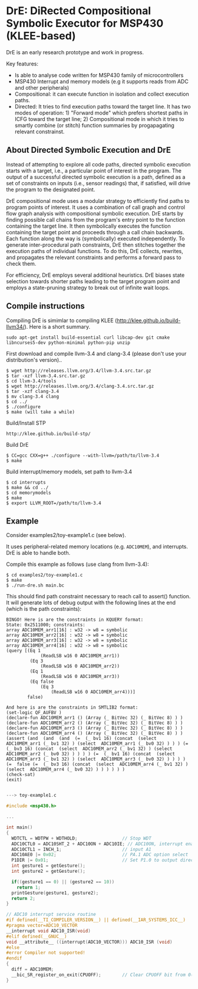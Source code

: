 DrE: DiRected Compositional Symbolic Executor for MSP430 (KLEE-based)
=============================

DrE is an early research prototype and work in progress.

Key features: 

  * Is able to analyse code written for MSP430 family of microcontrollers
  * MSP430 Interrupt and memory models (e.g it supports reads from ADC and other peripherals)
  * Compositional: it can execute function in isolation and 
    collect execution paths.
  * Directed: It tries to find execution paths toward the target line.
    It has two modes of operation: 1) "Forward mode" which prefers shortest
    paths in ICFG toward the target line;
    2) Compositional mode in which it tries to smartly combine (or stitch) function
    summaries by progapagating relevant constrainst.

## About Directed Symbolic Execution and DrE
Instead of attempting to explore all code paths, directed symbolic
execution starts with a target, i.e., a particular point of interest in
the program.  The output of a successful directed symbolic execution is
a path, defined as a set of constraints on inputs (i.e., sensor
readings) that, if satisfied, will drive the program to the designated
point.

DrE compositional mode uses a modular strategy to efficiently
find paths to program points of interest.  It uses a combination of call
graph and control flow graph analysis with compositional symbolic
execution.  DrE starts by finding possible call chains from the
program's entry point to the function containing the target line.  It
then symbolically executes the function containing the target point and
proceeds through a call chain backwards.  Each function along the way is
(symbolically) executed independently.  To generate inter-procedural
path constraints, DrE then stitches together the execution paths of
individual functions.  To do this, DrE collects, rewrites, and
propagates the relevant constraints and performs a forward pass to check
them.

For efficiency, DrE employs several additional heuristics. DrE biases
state selection towards shorter paths leading to the target program
point and employs a state-pruning strategy to break out of infinite wait
loops.

## Compile instructions 
Compiling DrE is simimlar to compiling KLEE (http://klee.github.io/build-llvm34/).
Here is a short summary.

```
sudo apt-get install build-essential curl libcap-dev git cmake libncurses5-dev python-minimal python-pip unzip
```

First download and compile llvm-3.4 and clang-3.4 (please don't use your
distribution's version)..

```
$ wget http://releases.llvm.org/3.4/llvm-3.4.src.tar.gz
$ tar -xzf llvm-3.4.src.tar.gz
$ cd llvm-3.4/tools
$ wget http://releases.llvm.org/3.4/clang-3.4.src.tar.gz
$ tar -xzf clang-3.4
$ mv clang-3.4 clang
$ cd ../
$ ./configure
$ make (will take a while)
```

Build/Install STP

```
http://klee.github.io/build-stp/
```

Build DrE

```
$ CC=gcc CXX=g++ ./configure --with-llvm=/path/to/llvm-3.4
$ make
```

Build interrupt/memory models, set path to llvm-3.4
```
$ cd interrupts
$ make && cd ../
$ cd memorymodels
$ make
$ export LLVM_ROOT=/path/to/llvm-3.4
```

## Example
Consider examples2/toy-example1.c (see below).

It uses peripheral-related memory locations (e.g. `ADC10MEM`),
and interrupts. DrE is able to handle both.

Compile this example as follows (use clang from llvm-3.4):

```
$ cd examples2/toy-example1.c
$ make
$ ./run-dre.sh main.bc
```
This should find path constraint necessary to reach call to assert() function.
It will generate lots of debug output with the following lines at the end (which is the path constraints):

```
BINGO! Here is are the constraints in KQUERY format:
State: 0x2511000; constraints:
array ADC10MEM_arr1[16] : w32 -> w8 = symbolic
array ADC10MEM_arr2[16] : w32 -> w8 = symbolic
array ADC10MEM_arr3[16] : w32 -> w8 = symbolic
array ADC10MEM_arr4[16] : w32 -> w8 = symbolic
(query [(Eq 1
             (ReadLSB w16 0 ADC10MEM_arr1))
         (Eq 3
             (ReadLSB w16 0 ADC10MEM_arr2))
         (Eq 1
             (ReadLSB w16 0 ADC10MEM_arr3))
         (Eq false
             (Eq 3
                 (ReadLSB w16 0 ADC10MEM_arr4)))]
        false)

And here is are the constraints in SMTLIB2 format:
(set-logic QF_AUFBV )
(declare-fun ADC10MEM_arr1 () (Array (_ BitVec 32) (_ BitVec 8) ) )
(declare-fun ADC10MEM_arr2 () (Array (_ BitVec 32) (_ BitVec 8) ) )
(declare-fun ADC10MEM_arr3 () (Array (_ BitVec 32) (_ BitVec 8) ) )
(declare-fun ADC10MEM_arr4 () (Array (_ BitVec 32) (_ BitVec 8) ) )
(assert (and  (and  (and  (=  (_ bv1 16) (concat  (select  ADC10MEM_arr1 (_ bv1 32) ) (select  ADC10MEM_arr1 (_ bv0 32) ) ) ) (=  (_ bv3 16) (concat  (select  ADC10MEM_arr2 (_ bv1 32) ) (select  ADC10MEM_arr2 (_ bv0 32) ) ) ) ) (=  (_ bv1 16) (concat  (select  ADC10MEM_arr3 (_ bv1 32) ) (select  ADC10MEM_arr3 (_ bv0 32) ) ) ) ) (=  false (=  (_ bv3 16) (concat  (select  ADC10MEM_arr4 (_ bv1 32) ) (select  ADC10MEM_arr4 (_ bv0 32) ) ) ) ) ) )
(check-sat)
(exit)
```


```C

---> toy-example1.c

#include <msp430.h>

...

int main()
{
  WDTCTL = WDTPW + WDTHOLD;                 // Stop WDT
  ADC10CTL0 = ADC10SHT_2 + ADC10ON + ADC10IE; // ADC10ON, interrupt enabled
  ADC10CTL1 = INCH_1;                       // input A1
  ADC10AE0 |= 0x02;                         // PA.1 ADC option select
  P1DIR |= 0x01;                            // Set P1.0 to output direction
  int gesture1 = getGesture();
  int gesture2 = getGesture();

  if((gesture1 == 0) || (gesture2 == 10))
    return 1;
  printGesture(gesture1, gesture2);
  return 2;
}

// ADC10 interrupt service routine
#if defined(__TI_COMPILER_VERSION__) || defined(__IAR_SYSTEMS_ICC__)
#pragma vector=ADC10_VECTOR
__interrupt void ADC10_ISR(void)
#elif defined(__GNUC__)
void __attribute__ ((interrupt(ADC10_VECTOR))) ADC10_ISR (void)
#else
#error Compiler not supported!
#endif
{
  diff = ADC10MEM;
  __bic_SR_register_on_exit(CPUOFF);        // Clear CPUOFF bit from 0(SR)
}
```
